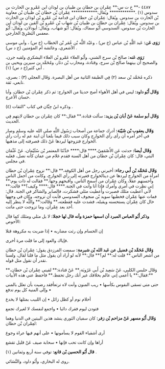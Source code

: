 ٤٤٨٧ -** خ ت س:** عِمْران بن حطان بن ظبيان بن لوذان ابن عَمْرو بن الحارث بن سدوس (١) .************ ويُقال:************ عِمْران بْن حطان بْن ظبيان بْن معاوية بْن الحارث بن سدوس. ويُقال: عِمْران بْن حطان ابن قدامة بْن عَمْرو بْن لوذان بن الحارث بن سدوس. ويُقال: عِمْران بن حطان بن ظبيان بْن شهاب بْن عَمْرو بْن القين بن لوذان ابن الحارث بْن سدوس، السدوسي أَبُو سماك، ويُقال: أَبُو شهاب، ويُقال: أبودلان، ويُقال: أَبُو معفس البَصْرِيّ الخارجي.

**رَوَى عَن:** عَبد اللَّهِ بْن عباس (خ س) ، وعَبْد اللَّه بْن عُمَر بْن الخطاب (خ س) ، وأبي موسى الأشعري، وعائشة أم المؤمنين (خ د س) .

**رَوَى عَنه:** صالح بْن سرج الشني، وأَبُو العلاء عَمْرو بْن العلاء اليشكري ولقبه جرن، والصحيح أن بينهما صالح بْن سرج، وقتادة، ومحارب بْن دثار، ومُحَمَّد بن سيرين ويحيى بن أَبي كثير(خ د س) (١) .

ذكره مُحَمَّد بْن سعد (٢) فِي الطبقة الثانية من أهل البصرة. وَقَال العجلي (٣) : بصري، تابعي، ثقة.

**وَقَال أَبُو داود:** ليس في أهل الأهواء أصح حديثا من الخوارج: ثم ذكر عِمْران بْن حطان، وأبا حسان الأعرج.

وذكره ابنُ حِبَّان في كتاب "الثقات (٤) .

**وَقَال أبو سلمة عَنْ أبان بْن يزيد:** سألت قتادة،** فقال:** كان عِمْران بن حطان لايتهم فِي الحديث.

**وَقَال يعقوب بْن شَيْبَة:** أدرك جماعة من أصحاب رَسُول اللَّهِ صلى الله عليه وسلم وصار في آخر أمره أن رأى رأي الخوارج وكان سبب ذلك فيما بلغنا أن ابنة عم له رأت رأي الخوارج فتزوجها ليردها عَنْ ذلك فصرفته إلى مذهبها.

**وَقَال أيضا:** حدثت عَنِ الأَصْمَعِيّ،**** قال:**** حَدَّثَنَا المعتمر بْن سُلَيْمان، عَنْ عُثْمَان البتي، قال: كان عِمْران بْن حطان من أهل السنة فقدم غلام من عمان كأنه نصل، فغلبه في مجلس.

**وَقَال مُحَمَّد بْن أَبي رجاء:** أخبرني رجل من أهل الكوفة،** قال:** تزوج عِمْران بْن حطان امرأة من الخوارج ليردها عن دينالخوارج فغيرته إلى رأي الخوارج، وكانت من أجمل الناس وأحسنهم عقلا، وكان عِمْران من أسمح الناس، وأقبحهم وجها،** فقالت له ذات يوم:** إني نظرت في أمري وأمرك فإذا أنا وأنت في الجنة.**** قال:**** وكيف؟** قالت:** لأني أعطيت مثلك فصبرت وأعطيت مثلي فشكرت، فالصابر والشاكر في الجنة. قال: فمات عنها عِمْران فخطبها سويد بْن منجوف السدوسي فأبت أن تزوجه، وكان في وجهها خال كان عِمْران يستحسنه ويقبله، فشدت عليه فقطعته،** وَقَالت:** واللَّه لا ينظر إليه أحد بعد عِمْران، وما تزوجت حتى ماتت.

**وذكر أَبُو العباس المبرد أن اسمها حمزة وأنه قال لها خجلا:** لا بل مثلي ومثلك كما قال الأَحوص:

إن الحسام وإن رثت مضاربه • إذا ضربت به مكروهة قتلا

فإياك والعود إلى ما قلت مرة أخرى.

**وَقَال مُحَمَّد بْن فضيل عن عَبد الله بْن شبرمة:** سمعت الفرزدق يقول: عِمْران بْن حطان من أشعر الناس.** قلت له:** لم؟** قال:** لأنه لو أراد أن يقول مثل ما قلنا لقال، ولسنا نقدر أن نقول مثل قوله.

وَقَال حلبس الكلبي، عَنْ سَعِيد بْن أَبي عَرُوبَة،** عَنْ قتادة:** لقيني عِمْران بْن حطان،** فقال:** يا أعمى إني عالم بخلافك غير أنك رجل تحفظ،** فاحفظ عني هذه الأبيات:**

حتى متى تسقى النفوس بكأسها • ريب المنون وأنت لاه ترتعأفقد رضيت بأن تعلل بالمنى • وإلى المنية كل يوم تدفع

أحلام نوم أو كظل زائل • إن اللبيب بمثلها لا يخدع

فتودن ليوم فقرك دائبا • واجمع لنفسك لا لغيرك تجمع

**وَقَال أَبُو مسهر عَنْ مزاحم بْن زفر:** كان سفيان الثوري ينشد هذين البيتين في الدنيا وهما لعِمْران بْن حطان:

أرى أشقياء القوم لا يسأمونها • على أنهم فيها عراة وجوع

أراها وإن كانت تحب فإنها • سحابة صيف عَنْ قليل تقشع

**قال أَبُو الحسين بْن قانع:** توفي سنة أربع وثمانين (١) .

روى له البخاري، وأَبُو داود، والنَّسَائي.
